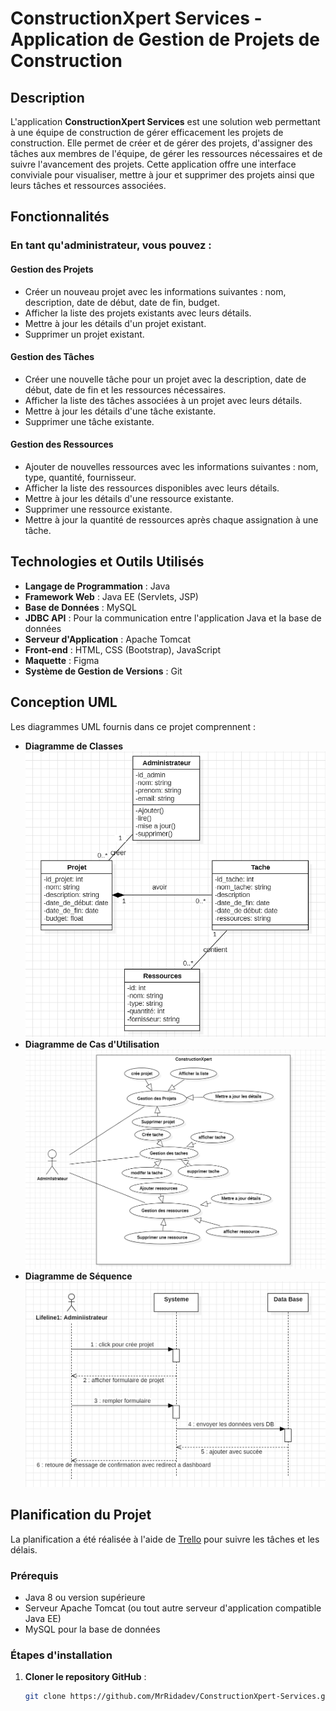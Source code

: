 # ConstructionXpert Services - Application de Gestion de Projets de Construction

## Description

L'application **ConstructionXpert Services** est une solution web permettant à une équipe de construction de gérer efficacement les projets de construction. Elle permet de créer et de gérer des projets, d'assigner des tâches aux membres de l'équipe, de gérer les ressources nécessaires et de suivre l'avancement des projets. Cette application offre une interface conviviale pour visualiser, mettre à jour et supprimer des projets ainsi que leurs tâches et ressources associées.

## Fonctionnalités

### En tant qu'administrateur, vous pouvez :

#### Gestion des Projets
- Créer un nouveau projet avec les informations suivantes : nom, description, date de début, date de fin, budget.
- Afficher la liste des projets existants avec leurs détails.
- Mettre à jour les détails d'un projet existant.
- Supprimer un projet existant.

#### Gestion des Tâches
- Créer une nouvelle tâche pour un projet avec la description, date de début, date de fin et les ressources nécessaires.
- Afficher la liste des tâches associées à un projet avec leurs détails.
- Mettre à jour les détails d'une tâche existante.
- Supprimer une tâche existante.

#### Gestion des Ressources
- Ajouter de nouvelles ressources avec les informations suivantes : nom, type, quantité, fournisseur.
- Afficher la liste des ressources disponibles avec leurs détails.
- Mettre à jour les détails d'une ressource existante.
- Supprimer une ressource existante.
- Mettre à jour la quantité de ressources après chaque assignation à une tâche.



## Technologies et Outils Utilisés

- **Langage de Programmation** : Java
- **Framework Web** : Java EE (Servlets, JSP)
- **Base de Données** : MySQL
- **JDBC API** : Pour la communication entre l'application Java et la base de données
- **Serveur d'Application** : Apache Tomcat
- **Front-end** : HTML, CSS (Bootstrap), JavaScript
- **Maquette** : Figma
- **Système de Gestion de Versions** : Git

## Conception UML

Les diagrammes UML fournis dans ce projet comprennent :
- **Diagramme de Classes**
![Class uml diagram](./Uml/daigrammClass.png)
- **Diagramme de Cas d'Utilisation**
![Use case uml diagram](./Uml/Capture%20d’écran%202025-03-17%20105944.png)
- **Diagramme de Séquence**
![Sequende uml diagram](./Uml/Capture%20d’écran%202025-03-17%20105742.png)
## Planification du Projet

La planification a été réalisée à l'aide de [Trello](https://trello.com/invite/b/67d80da6dcf4b278d9c8fc07/ATTIa556d07c5275e2ee118384adacf1f2753330CE2B/constructionxpert-services) pour suivre les tâches et les délais.

### Prérequis

- Java 8 ou version supérieure
- Serveur Apache Tomcat (ou tout autre serveur d'application compatible Java EE)
- MySQL pour la base de données

### Étapes d'installation

1. **Cloner le repository GitHub** :
   ```bash
   git clone https://github.com/MrRidadev/ConstructionXpert-Services.git


